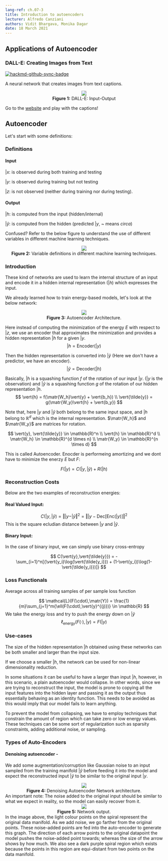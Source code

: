 ```yaml
---
lang-ref: ch.07-3
title: Introduction to autoencoders
lecturer: Alfredo Canziani
authors: Vidit Bhargava, Monika Dagar
date: 18 March 2021
---
```

$\newcommand{\vert}{\boldsymbol}$
$\newcommand{\matr}{\boldsymbol}$
## Applications of Autoencoder
### DALL-E: Creating Images from Text

[![hackmd-github-sync-badge](https://hackmd.io/usp9PiUGRdGQzD93wE8Bsw/badge)](https://hackmd.io/usp9PiUGRdGQzD93wE8Bsw)

A neural network that creates images from text captions. 

<center>
<img src="https://i.imgur.com/FosonFM.jpg" style="background-color:#DCDCDC;" /><br>
<b>Figure 1:</b> DALL-E: Input-Output
</center>

Go to the [website](https://openai.com/blog/dall-e/) and play with the captions! 

## Autoencoder
Let's start with some definitions:

### Definitions
#### Input
$\vert{x}$: is observed during both training and testing 

$\vert{y}$: is observed during training but not testing

$\vert{z}$: is not observed (neither during training nor during testing).

#### Output
$\vert{h}$: is computed from the input (hidden/internal)

$\vert{\tilde{y}}$: is computed from the hidden (predicted $\vert{y}$, ~ means *circa*)

Confused?
Refer to the below figure to understand the use of different variables in different machine learning techniques.
<center>
<img src="https://i.imgur.com/Y4CFlZc.png" style="background-color:#DCDCDC;" /><br>
<b>Figure 2:</b> Variable definitions in different machine learning techniques.
</center>

### Introduction

These kind of networks are used to learn the internal structure of an input and encode it in a hidden internal representation ($\vert{h}$) which expresses the input.

We already learned how to train energy-based models, let's look at the below network:
<center>
<img src="https://i.imgur.com/NAUmcJd.png" style="background-color:#DCDCDC;" /><br>
<b>Figure 3:</b> Autoencoder Architecture.
</center>

Here instead of computing the minimization of the energy $E$ with respect to $\vert{z}$, we use an encoder that approximates the minimization and provides a hidden representation $\vert{h}$ for a given $\vert{y}$.
$$
\vert{h} = \text{Encoder}(\vert{y})
$$

Then the hidden representation is converted into $\vert{\tilde{y}}$ (Here we don't have a predictor, we have an encoder).
$$
\vert{\tilde{y}}= \text{Decoder}(\vert{h})
$$

Basically, $\vert{h}$ is a squashing function $f$ of the rotation of our input $\vert{y}$. ($\vert{y}$ is the observation) and $\vert{\tilde{y}}$ is a squashing function $g$ of the rotation of our hidden representation $\vert{h}$.
$$
\vert{h} = f(\matr{W_h}\vert{y} + \vert{b_h}) \\
\vert{\tilde{y}} = g(\matr{W_y}\vert{h} + \vert{b_y})
$$

Note that, here $\vert{y}$ and $\vert{\tilde{y}}$ both belong to the same input space, and $\vert{h}$ belong to $\mathbb{R}^d$ which is the internal representation. $\matr{W_h}$ and $\matr{W_y}$ are matrices for rotation.

$$
\vert{y}, \vert{\tilde{y}} \in \mathbb{R}^n \\
\vert{h} \in \mathbb{R}^d \\
\matr{W_h} \in \mathbb{R}^{d \times n} \\
\matr{W_y} \in \mathbb{R}^{n \times d}
$$

This is called Autoencoder. Enocder is performeing amortizing and we dont have to minimize the enerzy  $E$ but $F$:

$$
F(\vert{y}) = C(\vert{y},\vert{\tilde{y}}) + R(\vert{h})
$$

### Reconstruction Costs
Below are the two examples of reconstruction energies:
#### Real Valued Input:
$$
C(\vert{y},\vert{\tilde{y}}) = \Vert \vert{y}-\vert{\tilde{y}} \Vert^2 =  \Vert \vert{y}-\text{Dec}[\text{Enc}(\vert{y})] \Vert^2
$$
This is the square ecludian distance between $\vert{y}$ and $\vert{\tilde{y}}$.

#### Binary Input:
In the case of binary input, we can simply use binary cross-entropy

$$
C(\vert{y},\vert{\tilde{y}}) = - \sum_{i=1}^n[{\vert{y_i}\log(\vert{\tilde{y_i}}) + (1-\vert{y_i})\log(1-\vert{\tilde{y_i}})]}
$$

### Loss Functionals
Average across all training samples of per sample loss function

$$
\mathcal{L}(F(\cdot),\matr{Y}) = \frac{1}{m}\sum_{j=1}^m{\ell(F(\cdot),\vert{y}^{(j)})} \in \mathbb{R}
$$
We take the energy loss and try to push the energy down on $\vert{\tilde{y}}$
$$
\ell_{\text{energy}}(F(\cdot),\vert{y}) = F(\vert{y})
$$


### Use-cases
The size of the hidden representation $\vert{h}$ obtained using these networks can be both smaller and larger than the input size. 

If we choose a smaller $\vert{h}$, the network can be used for non-linear dimensionality reduction.

In some situations it can be useful to have a larger than input $\vert{h}$, however, in this scenario, a plain autoencoder would collapse. In other words, since we are trying to reconstruct the input, the model is prone to copying all the input features into the hidden layer and passing it as the output thus essentially behaving as an identity function. This needs to be avoided as this would imply that our model fails to learn anything.

To prevent the model from collapsing, we have to employ techniques that constrain the amount of region which can take zero or low energy values. These techniques can be some sort of regularization such as sparsity constraints, adding additional noise, or sampling.

### Types of Auto-Encoders

#### Denoising autoencoder - 

We add some augmentation/corruption like Gaussian noise to an input sampled from the training manifold $\vert{\hat{y}}$ before feeding it into the model and expect the reconstructed input $\vert{\tilde{y}}$ to be similar to the original input $\vert{y}$.
<center>
<img src="{{site.baseurl}}/images/week07/07-3/DenoisingAutoEncoder.png" style="background-color:#DCDCDC;" /><br>
<b>Figure 4:</b> Denoising Autoencoder Network architecture.
</center>
<!-- ![](https://i.imgur.com/WVcDLns.png) -->
An important note: The noise added to the original input should be similar to what we expect in reality, so the model can easily recover from it.

<center>
<img src="{{site.baseurl}}/images/week07/07-3/DAEOutput.jpeg" style="background-color:#DCDCDC;" /><br>
<b>Figure 5:</b> Network output.
</center>
<!-- ![](https://i.imgur.com/j1CQe3T.jpg) -->
In the image above, the light colour points on the spiral represent the original data manifold. As we add noise, we go farther from the original points. These noise-added points are fed into the auto-encoder to generate this graph. 
The direction of each arrow points to the original datapoint the model pushes the noise-added point towards; whereas the size of the arrow shows by how much. 
We also see a dark purple spiral region which exists because the points in this region are equi-distant from two points on the data manifold. 


